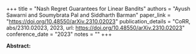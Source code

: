 +++
title = "Nash Regret Guarantees for Linear Bandits"
authors = "Ayush Sawarni and Soumybrata Pal and Siddharth Barman"
paper_link = "https://doi.org/10.48550/arXiv.2310.02023"
publication_details = "CoRR, abs/2310.02023, 2023, url: https://doi.org/10.48550/arXiv.2310.02023"
conference_date = "2023"
notes = ""
+++

<b>Abstract:</b>

